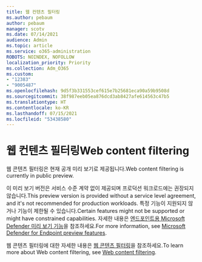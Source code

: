 ```yaml
---
title: 웹 컨텐츠 필터링
ms.author: pebaum
author: pebaum
manager: scotv
ms.date: 07/14/2021
audience: Admin
ms.topic: article
ms.service: o365-administration
ROBOTS: NOINDEX, NOFOLLOW
localization_priority: Priority
ms.collection: Adm_O365
ms.custom:
- "12383"
- "9005487"
ms.openlocfilehash: 9d5f3b331553cef615e7b25681eca90a59b9508d
ms.sourcegitcommit: 38f987eeb05ea876dcd3ab8427afe614563c47b5
ms.translationtype: HT
ms.contentlocale: ko-KR
ms.lasthandoff: 07/15/2021
ms.locfileid: "53438580"
---
```

# <a name="web-content-filtering"></a><span data-ttu-id="15076-102">웹 컨텐츠 필터링</span><span class="sxs-lookup"><span data-stu-id="15076-102">Web content filtering</span></span>

<span data-ttu-id="15076-103">웹 콘텐츠 필터링은 현재 공개 미리 보기로 제공됩니다.</span><span class="sxs-lookup"><span data-stu-id="15076-103">Web content filtering is currently in public preview.</span></span>

<span data-ttu-id="15076-104">이 미리 보기 버전은 서비스 수준 계약 없이 제공되며 프로덕션 워크로드에는 권장되지 않습니다.</span><span class="sxs-lookup"><span data-stu-id="15076-104">This preview version is provided without a service level agreement, and it's not recommended for production workloads.</span></span> <span data-ttu-id="15076-105">특정 기능이 지원되지 않거나 기능이 제한될 수 있습니다.</span><span class="sxs-lookup"><span data-stu-id="15076-105">Certain features might not be supported or might have constrained capabilities.</span></span> <span data-ttu-id="15076-106">자세한 내용은 [엔드포인트용 Microsoft Defender 미리 보기 기능](/microsoft-365/security/defender-endpoint/preview)을 참조하세요.</span><span class="sxs-lookup"><span data-stu-id="15076-106">For more information, see [Microsoft Defender for Endpoint preview features](/microsoft-365/security/defender-endpoint/preview).</span></span>

<span data-ttu-id="15076-107">웹 콘텐츠 필터링에 대한 자세한 내용은 [웹 콘텐츠 필터링](/microsoft-365/security/defender-endpoint/web-content-filtering)을 참조하세요.</span><span class="sxs-lookup"><span data-stu-id="15076-107">To learn more about Web content filtering, see [Web content filtering](/microsoft-365/security/defender-endpoint/web-content-filtering).</span></span>